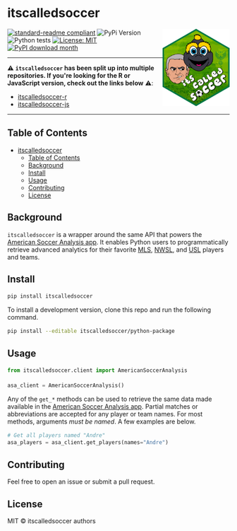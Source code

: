 # itscalledsoccer

<img src="https://raw.githubusercontent.com/American-Soccer-Analysis/itscalledsoccer-r/main/man/figures/logo.png" align="right" height="175"/>

<!-- badges: start -->
[![standard-readme compliant](https://img.shields.io/badge/readme%20style-standard-brightgreen.svg?style=flat-square)](https://github.com/RichardLitt/standard-readme)
![PyPi Version](https://img.shields.io/pypi/v/itscalledsoccer.svg)
![Python tests](https://github.com/American-Soccer-Analysis/itscalledsoccer/actions/workflows/python-tests.yml/badge.svg)
[![License: MIT](https://img.shields.io/badge/License-MIT-yellow.svg)](https://opensource.org/licenses/MIT)
[![PyPI download month](https://img.shields.io/pypi/dm/itscalledsoccer.svg)](https://pypi.python.org/pypi/itscalledsoccer/)
<!-- badges: end -->

---

:warning: **`itscalledsoccer` has been split up into multiple repositories. If you're looking for the R or JavaScript version, check out the links below** :warning::

- [itscalledsoccer-r](https://github.com/American-Soccer-Analysis/itscalledsoccer-r)
- [itscalledsoccer-js](https://github.com/American-Soccer-Analysis/itscalledsoccer-js)

---

## Table of Contents

- [itscalledsoccer](#itscalledsoccer)
  - [Table of Contents](#table-of-contents)
  - [Background](#background)
  - [Install](#install)
  - [Usage](#usage)
  - [Contributing](#contributing)
  - [License](#license)

## Background

`itscalledsoccer` is a wrapper around the same API that powers the [American Soccer Analysis app](https://app.americansocceranalysis.com/). It enables Python users to programmatically retrieve advanced analytics for their favorite [MLS](https://en.wikipedia.org/wiki/Major_League_Soccer), [NWSL](https://en.wikipedia.org/wiki/National_Women%27s_Soccer_League), and [USL](https://en.wikipedia.org/wiki/United_Soccer_League) players and teams.

## Install

```sh
pip install itscalledsoccer
```

To install a development version, clone this repo and run the following command.

```sh
pip install --editable itscalledsoccer/python-package
```

## Usage

```python
from itscalledsoccer.client import AmericanSoccerAnalysis

asa_client = AmericanSoccerAnalysis()
```

Any of the `get_*` methods can be used to retrieve the same data made available in the [American Soccer Analysis app](https://app.americansocceranalysis.com/). Partial matches or abbreviations are accepted for any player or team names. For most methods, arguments _must be named_. A few examples are below.

```python
# Get all players named "Andre"
asa_players = asa_client.get_players(names="Andre")
```

## Contributing

Feel free to open an issue or submit a pull request.

## License

MIT © itscalledsoccer authors
